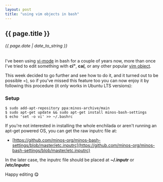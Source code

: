 ```yaml
---
layout: post
title: "using vim objects in bash"
---
```


## {{ page.title }}

###### {{ page.date | date_to_string }}

I've been using [vi-mode](http://www.catonmat.net/blog/bash-vi-editing-mode-cheat-sheet/) in bash for a couple of years now, more than once I've tried to edit something with **ci"**, **ca(**, or any other popular [vim object](http://blog.carbonfive.com/2011/10/17/vim-text-objects-the-definitive-guide/).

This week decided to go further and see how to do it, and it turned out to be possible =), so if you've missed this feature too you can now enjoy it by following this procedure (it only works in Ubuntu LTS versions):

### Setup

    $ sudo add-apt-repository ppa:minos-archive/main
    $ sudo apt-get update && sudo apt-get install minos-bash-settings
    $ echo 'set -o vi' >> ~/.bashrc

If you're not interested in installing the whole enchilada or aren't running an apt-get powered OS, you can get the raw inputrc file at:

 - [https://github.com/minos-org/minos-bash-settings/blob/master/etc.inputrc](https://github.com/minos-org/minos-bash-settings/blob/master/etc.inputrc)

In the later case, the inputrc file should be placed at **~/.inputr** or **/etc/inputrc**

Happy editing &#128523;
